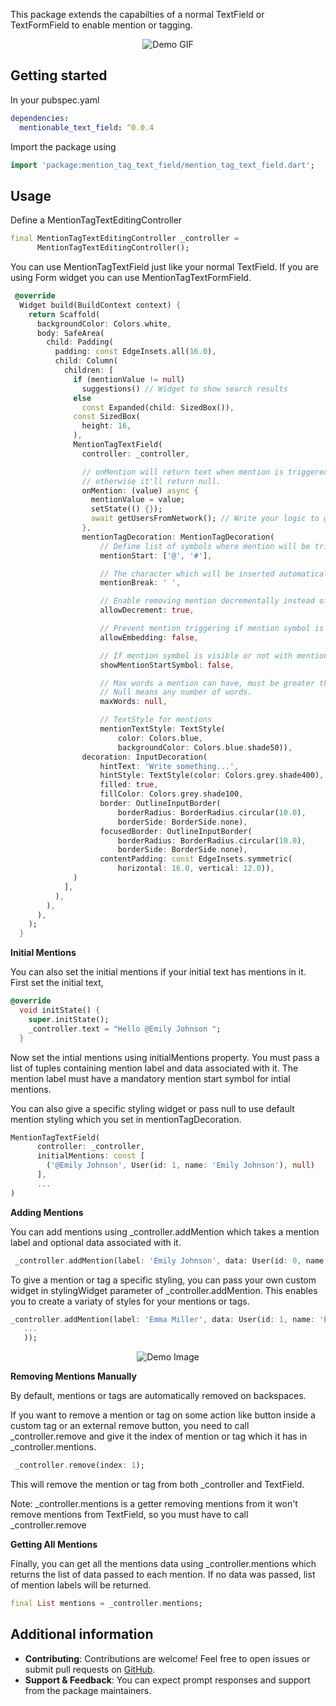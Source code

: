 This package extends the capabilties of a normal TextField or TextFormField to enable mention or tagging.
<p align="center">
  <img src="https://s10.gifyu.com/images/SfUtS.gif" alt="Demo GIF" />
</p>

## Getting started

In your pubspec.yaml
```yaml
dependencies:
  mentionable_text_field: ^0.0.4
```

Import the package using
```dart
import 'package:mention_tag_text_field/mention_tag_text_field.dart';
```

## Usage

Define a MentionTagTextEditingController
```dart
final MentionTagTextEditingController _controller =
      MentionTagTextEditingController();
```

You can use MentionTagTextField just like your normal TextField. If you are using Form widget you can use MentionTagTextFormField.
```dart
 @override
  Widget build(BuildContext context) {
    return Scaffold(
      backgroundColor: Colors.white,
      body: SafeArea(
        child: Padding(
          padding: const EdgeInsets.all(16.0),
          child: Column(
            children: [
              if (mentionValue != null)
                suggestions() // Widget to show search results
              else
                const Expanded(child: SizedBox()),
              const SizedBox(
                height: 16,
              ),
              MentionTagTextField(
                controller: _controller,

                // onMention will return text when mention is triggered,
                // otherwise it'll return null.
                onMention: (value) async {
                  mentionValue = value;
                  setState(() {});
                  await getUsersFromNetwork(); // Write your logic to get search results.
                },
                mentionTagDecoration: MentionTagDecoration(
                    // Define list of symbols where mention will be triggered.
                    mentionStart: ['@', '#'],

                    // The character which will be inserted automatically after the mention.
                    mentionBreak: ' ',

                    // Enable removing mention decrementally instead of all at once.
                    allowDecrement: true,

                    // Prevent mention triggering if mention symbol is embedded in the text.
                    allowEmbedding: false,

                    // If mention symbol is visible or not with mentions in the textfield.
                    showMentionStartSymbol: false,

                    // Max words a mention can have, must be greater than 0 or null.
                    // Null means any number of words.
                    maxWords: null,

                    // TextStyle for mentions
                    mentionTextStyle: TextStyle(
                        color: Colors.blue,
                        backgroundColor: Colors.blue.shade50)),
                decoration: InputDecoration(
                    hintText: 'Write something...',
                    hintStyle: TextStyle(color: Colors.grey.shade400),
                    filled: true,
                    fillColor: Colors.grey.shade100,
                    border: OutlineInputBorder(
                        borderRadius: BorderRadius.circular(10.0),
                        borderSide: BorderSide.none),
                    focusedBorder: OutlineInputBorder(
                        borderRadius: BorderRadius.circular(10.0),
                        borderSide: BorderSide.none),
                    contentPadding: const EdgeInsets.symmetric(
                        horizontal: 16.0, vertical: 12.0)),
              )
            ],
          ),
        ),
      ),
    );
  }
```

**Initial Mentions**

You can also set the initial mentions if your initial text has mentions in it. First set the initial text,
```dart
@override
  void initState() {
    super.initState();
    _controller.text = "Hello @Emily Johnson ";
  }
```

Now set the intial mentions using initialMentions property. You must pass a list of tuples containing mention label and data associated with it. The mention label must have a mandatory mention start symbol for intial mentions. 

You can also give a specific styling widget or pass null to use default mention styling which you set in mentionTagDecoration.
```dart
MentionTagTextField(
      controller: _controller,
      initialMentions: const [
        ('@Emily Johnson', User(id: 1, name: 'Emily Johnson'), null)
      ],
      ...
)
``` 

**Adding Mentions**

You can add mentions using _controller.addMention which takes a mention label and optional data associated with it.
```dart
 _controller.addMention(label: 'Emily Johnson', data: User(id: 0, name: 'Emily Johnson'));
```

To give a mention or tag a specific styling, you can pass your own custom widget in stylingWidget parameter of _controller.addMention. This enables you to create a variaty of styles for your mentions or tags.
```dart
_controller.addMention(label: 'Emma Miller', data: User(id: 1, name: 'Emma Miller'), stylingWidget: MyCustomTag(
   ... 
   ));
```
<p align="center">
  <img src="https://s12.gifyu.com/images/SfZBv.png" alt="Demo Image" />
</p>

**Removing Mentions Manually**

By default, mentions or tags are automatically removed on backspaces. 

If you want to remove a mention or tag on some action like button inside a custom tag or an external remove button, you need to call _controller.remove and give it the index of mention or tag which it has in _controller.mentions.
```dart
 _controller.remove(index: 1);
```
This will remove the mention or tag from both _controller and TextField.

Note: _controller.mentions is a getter removing mentions from it won't remove mentions from TextField, so you must have to call _controller.remove

**Getting All Mentions**

Finally, you can get all the mentions data using _controller.mentions which returns the list of data passed to each mention. If no data was passed, list of mention labels will be returned.
```dart
final List mentions = _controller.mentions;
```

## Additional information
- **Contributing**: Contributions are welcome! Feel free to open issues or submit pull requests on [GitHub](https://github.com/iWOLFSTEIN/mention_tag_text_field).
- **Support & Feedback**: You can expect prompt responses and support from the package maintainers.